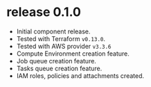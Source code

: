 # release 0.1.0 
* Initial component release.
* Tested with Terraform `v0.13.0`.
* Tested with AWS provider `v3.3.6`
* Compute Environment creation feature.
* Job queue creation feature.
* Tasks queue creation feature.
* IAM roles, policies and attachments created.